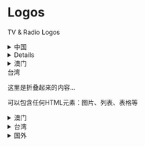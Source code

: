 # Logos
TV &amp; Radio Logos

<details>
<summary>中国</summary>

这里是折叠起来的内容...

可以包含任何HTML元素：图片、列表、表格等

<details>
<summary>    大陆</summary>

这里是折叠起来的内容...

可以包含任何HTML元素：图片、列表、表格等

</details>

<details>
<summary>香港</summary>

这里是折叠起来的内容...

可以包含任何HTML元素：图片、列表、表格等

</details>
</details>

<details>
</details>

<details>
<summary>澳门</summary>

这里是折叠起来的内容...

可以包含任何HTML元素：图片、列表、表格等

</details>
<summary>台湾</summary>

这里是折叠起来的内容...

可以包含任何HTML元素：图片、列表、表格等

</details>
</details>





<details>
<summary>澳门</summary>

这里是折叠起来的内容...

可以包含任何HTML元素：图片、列表、表格等

</details>

<details>
<summary>台湾</summary>

这里是折叠起来的内容...

可以包含任何HTML元素：图片、列表、表格等

</details>

<details>
<summary>国外</summary>

这里是折叠起来的内容...

可以包含任何HTML元素：图片、列表、表格等

</details>
